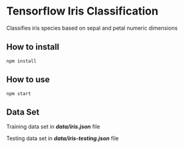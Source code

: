 # Tensorflow Iris Classification

Classifies iris species based on sepal and petal numeric dimensions

## How to install

```
npm install
```

## How to use

```
npm start
```

## Data Set

Training data set in ***data/iris.json*** file

Testing data set in ***data/iris-testing.json*** file
